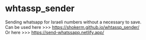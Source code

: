# whtassp_sender
Sending whatsapp for Israeli numbers without a necessary to save.<br>
Can be used here >>> https://shokerm.github.io/whtassp_sender/ <br>
Or here >>> https://send-whatssapp.netlify.app/
